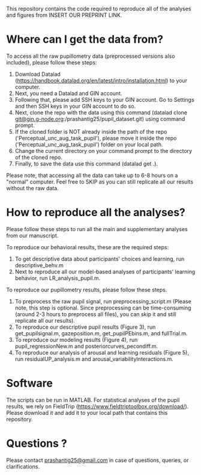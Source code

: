 This repository contains the code required to reproduce all of the analyses and figures from INSERT OUR PREPRINT LINK.

# Where can I get the data from?

To access all the raw pupillometry data (preprocessed versions also included), please follow these steps:

1. Download Datalad (https://handbook.datalad.org/en/latest/intro/installation.html) to your computer.
2. Next, you need a Datalad and GIN account.
3. Following that, please add SSH keys to your GIN account. Go to Settings and then SSH keys in your GIN account to do so.
2. Next, clone the repo with the data using this command (datalad clone git@gin.g-node.org:/prashantig25/pupil_dataset.git) using command prompt. 
3. If the cloned folder is NOT already inside the path of the repo ('Perceptual_unc_aug_task_pupil'), please move it inside the repo ('Perceptual_unc_aug_task_pupil') folder on your local path.
4. Change the current directory on your command prompt to the directory of the cloned repo.
5. Finally, to save the data use this command (datalad get .).

Please note, that accessing all the data can take up to 6-8 hours on a "normal" computer. Feel free to SKIP as you can still replicate all our results without the raw data.

# How to reproduce all the analyses?

Please follow these steps to run all the main and supplementary analyses from our manuscript. 

To reproduce our behavioral results, these are the required steps:
1. To get descriptive data about participants' choices and learning, run descriptive_behv.m
2. Next to reproduce all our model-based analyses of participants' learning behavior, run LR_analysis_pupil.m.

To reproduce our pupillometry results, please follow these steps. 

1. To preprocess the raw pupil signal, run preprocessing_script.m (Please note, this step is optional. Since preprocessing can be time-consuming (around 2-3 hours to preprocess all files), you can skip it and still replicate all our results).
2. To reproduce our descriptive pupil results (Figure 3), run get_pupilsignal.m, gazeposition.m, get_pupilPEbins.m, and fullTrial.m. 
3. To reproduce our modeling results (Figure 4), run pupil_regressionNew.m and posteriorcurves_pecondiff.m.
4. To reproduce our analysis of arousal and learning residuals (Figure 5), run residualUP_analysis.m and arousal_variabilityInteractions.m.

# Software

The scripts can be run in MATLAB. For statistical analyses of the pupil results, we rely on FieldTrip (https://www.fieldtriptoolbox.org/download/). Please download it and add it to your local path that contains this repository. 

# Questions ?

Please contact prashantig25@gmail.com in case of questions, queries, or clarifications. 